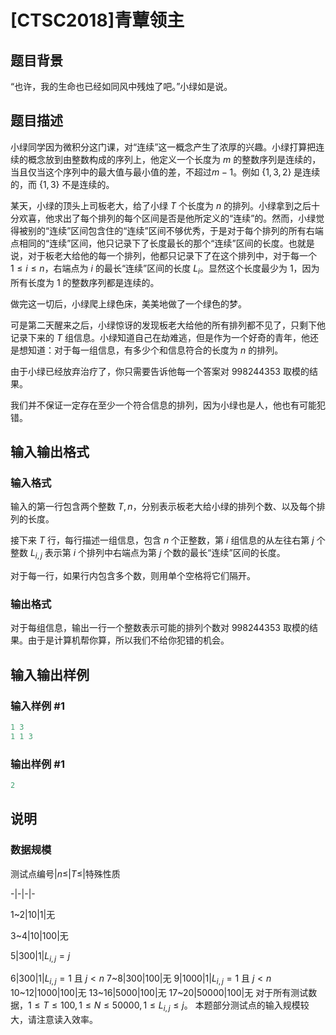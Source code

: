 # [CTSC2018]青蕈领主

## 题目背景

“也许，我的生命也已经如同风中残烛了吧。”小绿如是说。

## 题目描述

小绿同学因为微积分这门课，对“连续”这一概念产生了浓厚的兴趣。小绿打算把连续的概念放到由整数构成的序列上，他定义一个长度为 $m$ 的整数序列是连续的，当且仅当这个序列中的最大值与最小值的差，不超过$m-1$。例如 $\{1,3,2\}$ 是连续的，而 $\{1,3\}$ 不是连续的。

某天，小绿的顶头上司板老大，给了小绿 $T$ 个长度为 $n$ 的排列。小绿拿到之后十分欢喜，他求出了每个排列的每个区间是否是他所定义的“连续”的。然而，小绿觉得被别的“连续”区间包含住的“连续”区间不够优秀，于是对于每个排列的所有右端点相同的“连续”区间，他只记录下了长度最长的那个“连续”区间的长度。也就是说，对于板老大给他的每一个排列，他都只记录下了在这个排列中，对于每一个 $1 \le i \le n$，右端点为 $i$ 的最长“连续”区间的长度 $L_i$。显然这个长度最少为 $1$，因为所有长度为 $1$ 的整数序列都是连续的。

做完这一切后，小绿爬上绿色床，美美地做了一个绿色的梦。

可是第二天醒来之后，小绿惊讶的发现板老大给他的所有排列都不见了，只剩下他记录下来的 $T$ 组信息。小绿知道自己在劫难逃，但是作为一个好奇的青年，他还是想知道：对于每一组信息，有多少个和信息符合的长度为 $n$ 的排列。

由于小绿已经放弃治疗了，你只需要告诉他每一个答案对 $998244353$ 取模的结果。

我们并不保证一定存在至少一个符合信息的排列，因为小绿也是人，他也有可能犯错。

## 输入输出格式

### 输入格式

输入的第一行包含两个整数 $T,n$，分别表示板老大给小绿的排列个数、以及每个排列的长度。

接下来 $T$ 行，每行描述一组信息，包含 $n$ 个正整数，第 $i$ 组信息的从左往右第 $j$ 个整数 $L_{i,j}$ 表示第 $i$ 个排列中右端点为第 $j$ 个数的最长“连续”区间的长度。

对于每一行，如果行内包含多个数，则用单个空格将它们隔开。

### 输出格式

对于每组信息，输出一行一个整数表示可能的排列个数对 $998244353$ 取模的结果。由于是计算机帮你算，所以我们不给你犯错的机会。

## 输入输出样例

### 输入样例 #1

```cpp
1 3
1 1 3
```


### 输出样例 #1

```cpp
2

```
## 说明

### 数据规模

测试点编号|$n\le$|$T\le$|特殊性质

-|-|-|-

1~2|10|1|无

3~4|10|100|无

5|300|1|$L_{i,j}=j$

6|300|1|$L_{i,j}=1$ 且 $j<n$ 7~8|300|100|无 9|1000|1|$L_{i,j}=1$ 且 $j<n$ 10~12|1000|100|无 13~16|5000|100|无 17~20|50000|100|无 对于所有测试数据，$1 \le T \le 100,1 \le N \le 50000,1 \le L_{i,j} \le j$。 本题部分测试点的输入规模较大，请注意读入效率。

